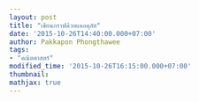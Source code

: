 ```yaml
---
layout: post
title: "เขียนกราฟด้วยแคลคุลัส"
date: '2015-10-26T14:40:00.000+07:00'
author: Pakkapon Phongthawee
tags:
- "คณิตศาสตร์"
modified_time: '2015-10-26T16:15:00.000+07:00'
thumbnail:
mathjax: true
---
```

